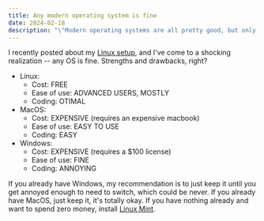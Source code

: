 ```yaml
---
title: Any modern operating system is fine
date: 2024-02-18
description: "\"Modern operating systems are all pretty good, but only Linux is free, open-source, and fastest. While you may have to DIY some software, it's not hard if you use ChatGPT and Youtube to guide you.\""
---
```


I recently posted about my [Linux setup](/blog/simple-software.md), and I've come to a shocking realization -- any OS is fine. Strengths and drawbacks, right?

- Linux:
	- Cost: FREE
	- Ease of use: ADVANCED USERS, MOSTLY
	- Coding: OTIMAL
- MacOS: 
	- Cost: EXPENSIVE (requires an expensive macbook)
	- Ease of use: EASY TO USE
	- Coding: EASY
- Windows:
	- Cost: EXPENSIVE (requires a $100 license)
	- Ease of use: FINE
	- Coding: ANNOYING

If you already have Windows, my recommendation is to just keep it until you get annoyed enough to need to switch, which could be never. If you already have MacOS, just keep it, it's totally okay. If you have nothing already and want to spend zero money, install [Linux Mint](https://linuxmint.org).
